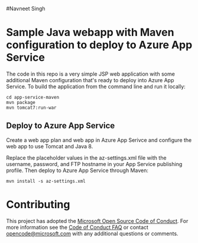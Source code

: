 #Navneet Singh
# Sample Java webapp with Maven configuration to deploy to Azure App Service

The code in this repo is a very simple JSP web application with some additional Maven configuration that's ready to deploy into Azure App Service. To build the application from the command line and run it locally:

```
cd app-service-maven
mvn package
mvn tomcat7:run-war
```

## Deploy to Azure App Service

Create a web app plan and web app in Azure App Serivce and configure the web app to use Tomcat and Java 8.

Replace the placeholder values in the az-settings.xml file with the username, password, and FTP hostname in your App Service publishing profile. Then deploy to Azure App Service through Maven:

```
mvn install -s az-settings.xml
```

# Contributing

This project has adopted the [Microsoft Open Source Code of Conduct](https://opensource.microsoft.com/codeofconduct/). For more information see the [Code of Conduct FAQ](https://opensource.microsoft.com/codeofconduct/faq/) or contact [opencode@microsoft.com](mailto:opencode@microsoft.com) with any additional questions or comments.
